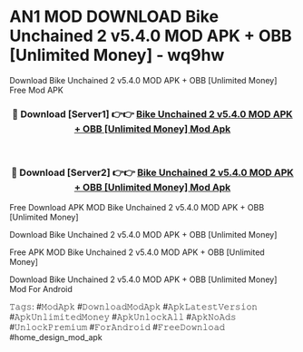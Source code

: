 # AN1 MOD DOWNLOAD Bike Unchained 2 v5.4.0 MOD APK + OBB [Unlimited Money] - wq9hw
Download Bike Unchained 2 v5.4.0 MOD APK + OBB [Unlimited Money] Free Mod APK

<div align="center">
<h3>🔴 Download [Server1] 👉👉 <a href="https://apk-comot.site?title=Bike_Unchained_2_v5.4.0_MOD_APK_+_OBB_[Unlimited_Money]">Bike Unchained 2 v5.4.0 MOD APK + OBB [Unlimited Money] Mod Apk</a></h3><br>

<h3>🔴 Download [Server2] 👉👉 <a href="https://apk-comot.site?title=Bike_Unchained_2_v5.4.0_MOD_APK_+_OBB_[Unlimited_Money]">Bike Unchained 2 v5.4.0 MOD APK + OBB [Unlimited Money] Mod Apk</a></h3>
</div>


Free Download APK MOD Bike Unchained 2 v5.4.0 MOD APK + OBB [Unlimited Money]

Download Bike Unchained 2 v5.4.0 MOD APK + OBB [Unlimited Money] 

Free APK MOD Bike Unchained 2 v5.4.0 MOD APK + OBB [Unlimited Money] 

Download Bike Unchained 2 v5.4.0 MOD APK + OBB [Unlimited Money] Mod For Android

𝚃𝚊𝚐𝚜: #𝙼𝚘𝚍𝙰𝚙𝚔 #𝙳𝚘𝚠𝚗𝚕𝚘𝚊𝚍𝙼𝚘𝚍𝙰𝚙𝚔 #𝙰𝚙𝚔𝙻𝚊𝚝𝚎𝚜𝚝𝚅𝚎𝚛𝚜𝚒𝚘𝚗 #𝙰𝚙𝚔𝚄𝚗𝚕𝚒𝚖𝚒𝚝𝚎𝚍𝙼𝚘𝚗𝚎𝚢 #𝙰𝚙𝚔𝚄𝚗𝚕𝚘𝚌𝚔𝙰𝚕𝚕 #𝙰𝚙𝚔𝙽𝚘𝙰𝚍𝚜 #𝚄𝚗𝚕𝚘𝚌𝚔𝙿𝚛𝚎𝚖𝚒𝚞𝚖 #𝙵𝚘𝚛𝙰𝚗𝚍𝚛𝚘𝚒𝚍 #𝙵𝚛𝚎𝚎𝙳𝚘𝚠𝚗𝚕𝚘𝚊𝚍 #home_design_mod_apk